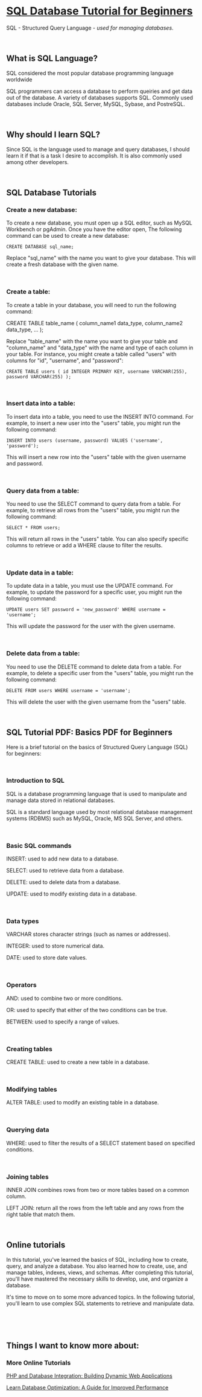 # [SQL Database Tutorial for Beginners](https://www.computer-pdf.com/3-sql-database-tutorial-for-beginners)

SQL - Structured Query Language - *used for managing databases*.

&nbsp;

## **What is SQL Language?**

SQL considered the most popular database programming language worldwide

SQL programmers can access a database to perform queiries and get data out of the database. A variety of databases supports SQL. Commonly used databases include Oracle, SQL Server, MySQL, Sybase, and PostreSQL.

&nbsp;

## **Why should I learn SQL?**

Since SQL is the language used to manage and query databases, I should learn it if that is a task I desire to accomplish. It is also commonly used among other developers.

&nbsp;

## **SQL Database Tutorials**

### **Create a new database:**

To create a new database, you must open up a SQL editor, such as MySQL Workbench or pgAdmin. Once you have the editor open, The following command can be used to create a new database:

`CREATE DATABASE sql_name;`

Replace "sql_name" with the name you want to give your database. This will create a fresh database with the given name.

&nbsp;

### **Create a table:**

To create a table in your database, you will need to run the following command:

CREATE TABLE table_name ( column_name1 data_type, column_name2 data_type, ... );

Replace "table_name" with the name you want to give your table and "column_name" and "data_type" with the name and type of each column in your table. For instance, you might create a table called "users" with columns for "id", "username", and "password":

`CREATE TABLE users ( id INTEGER PRIMARY KEY, username VARCHAR(255), password VARCHAR(255) );`

&nbsp;

### **Insert data into a table:**

To insert data into a table, you need to use the INSERT INTO command. For example, to insert a new user into the "users" table, you might run the following command:

`INSERT INTO users (username, password) VALUES ('username', 'password');`

This will insert a new row into the "users" table with the given username and password.

&nbsp;

### **Query data from a table:**

You need to use the SELECT command to query data from a table. For example, to retrieve all rows from the "users" table, you might run the following command:

`SELECT * FROM users;`

This will return all rows in the "users" table. You can also specify specific columns to retrieve or add a WHERE clause to filter the results.

&nbsp;

### **Update data in a table:**

To update data in a table, you must use the UPDATE command. For example, to update the password for a specific user, you might run the following command:

`UPDATE users SET password = 'new_password' WHERE username = 'username';`

This will update the password for the user with the given username.

&nbsp;

### **Delete data from a table:**

You need to use the DELETE command to delete data from a table. For example, to delete a specific user from the "users" table, you might run the following command:

`DELETE FROM users WHERE username = 'username';`

This will delete the user with the given username from the "users" table.

&nbsp;

## **SQL Tutorial PDF: Basics PDF for Beginners**

Here is a brief tutorial on the basics of Structured Query Language (SQL) for beginners:

&nbsp;

### **Introduction to SQL**

SQL is a database programming language that is used to manipulate and manage data stored in relational databases.

SQL is a standard language used by most relational database management systems (RDBMS) such as MySQL, Oracle, MS SQL Server, and others.

&nbsp;

### **Basic SQL commands**

INSERT: used to add new data to a database.

SELECT: used to retrieve data from a database.

DELETE: used to delete data from a database.

UPDATE: used to modify existing data in a database.

&nbsp;

### **Data types**

VARCHAR stores character strings (such as names or addresses).

INTEGER: used to store numerical data.

DATE: used to store date values.

&nbsp;

### **Operators**

AND: used to combine two or more conditions.

OR: used to specify that either of the two conditions can be true.

BETWEEN: used to specify a range of values.

&nbsp;

### **Creating tables**

CREATE TABLE: used to create a new table in a database.

&nbsp;

### **Modifying tables**

ALTER TABLE: used to modify an existing table in a database.

&nbsp;

### **Querying data**

WHERE: used to filter the results of a SELECT statement based on specified conditions.

&nbsp;

### **Joining tables**

INNER JOIN combines rows from two or more tables based on a common column.

LEFT JOIN: return all the rows from the left table and any rows from the right table that match them.

&nbsp;

## **Online tutorials**

In this tutorial, you've learned the basics of SQL, including how to create, query, and analyze a database. You also learned how to create, use, and manage tables, indexes, views, and schemas. After completing this tutorial, you'll have mastered the necessary skills to develop, use, and organize a database.

It's time to move on to some more advanced topics. In the following tutorial, you'll learn to use complex SQL statements to retrieve and manipulate data.

&nbsp;

&nbsp;

## Things I want to know more about:

### **More Online Tutorials**

[PHP and Database Integration: Building Dynamic Web Applications](https://www.computer-pdf.com/82-php-and-database-integration-building-dynamic-web-applications)

[Learn Database Optimization: A Guide for Improved Performance](https://www.computer-pdf.com/116-learn-database-optimization-a-guide-for-improved-performance)
